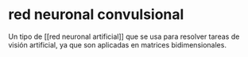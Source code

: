 # red neuronal convulsional
Un tipo de [[red neuronal artificial]] que se usa para resolver tareas de visión artificial, ya que son aplicadas en matrices bidimensionales.
